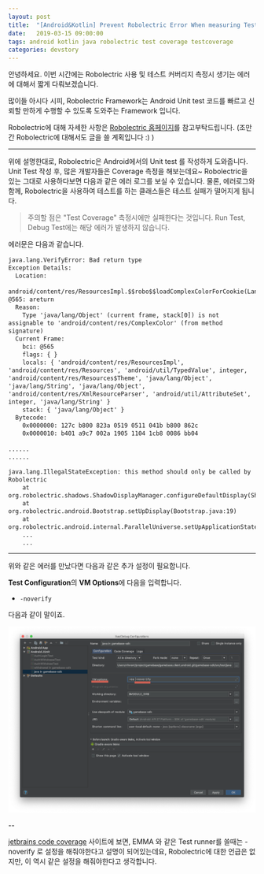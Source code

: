 ```yaml
---
layout: post
title:  "[Android&Kotlin] Prevent Robolectric Error When measuring Test Coverage"
date:   2019-03-15 09:00:00
tags: android kotlin java robolectric test coverage testcoverage
categories: devstory
---
```

안녕하세요. 이번 시간에는 Robolectric 사용 및 테스트 커버리지 측정시 생기는 에러에 대해서 짧게 다뤄보겠습니다.

많이들 아시다 시피, Robolectric Framework는 Android Unit test 코드를 빠르고 신뢰할 만하게 수행할 수 있도록 도와주는 Framework 입니다.

Robolectric에 대해 자세한 사항은 [Robolectric 홈페이지](http://robolectric.org/)를 참고부탁드립니다.
(조만간 Robolectric에 대해서도 글을 쓸 계획입니다 :) )


---

위에 설명한대로, Robolectric은 Android에서의 Unit test 를 작성하게 도와줍니다. Unit Test 작성 후, 많은 개발자들은 Coverage 측정을 해보는데요~
Robolectric을 있는 그대로 사용하다보면 다음과 같은 에러 로그를 보실 수 있습니다. 물론, 에러로그와 함께, Robolectric을 사용하여 테스트를 하는 클래스들은 테스트 실패가 떨어지게 됩니다.

> 주의할 점은 "Test Coverage" 측정시에만 실패한다는 것입니다. Run Test, Debug Test에는 해당 에러가 발생하지 않습니다.

에러문은 다음과 같습니다.
```
java.lang.VerifyError: Bad return type
Exception Details:
  Location:
    android/content/res/ResourcesImpl.$$robo$$loadComplexColorForCookie(Landroid/content/res/Resources;Landroid/util/TypedValue;ILandroid/content/res/Resources$Theme;)Landroid/content/res/ComplexColor; @565: areturn
  Reason:
    Type 'java/lang/Object' (current frame, stack[0]) is not assignable to 'android/content/res/ComplexColor' (from method signature)
  Current Frame:
    bci: @565
    flags: { }
    locals: { 'android/content/res/ResourcesImpl', 'android/content/res/Resources', 'android/util/TypedValue', integer, 'android/content/res/Resources$Theme', 'java/lang/Object', 'java/lang/String', 'java/lang/Object', 'android/content/res/XmlResourceParser', 'android/util/AttributeSet', integer, 'java/lang/String' }
    stack: { 'java/lang/Object' }
  Bytecode:
    0x0000000: 127c b800 823a 0519 0511 041b b800 862c
    0x0000010: b401 a9c7 002a 1905 1104 1cb8 0086 bb04

......
......
```

```
java.lang.IllegalStateException: this method should only be called by Robolectric
	at org.robolectric.shadows.ShadowDisplayManager.configureDefaultDisplay(ShadowDisplayManager.java:43)
	at org.robolectric.android.Bootstrap.setUpDisplay(Bootstrap.java:19)
	at org.robolectric.android.internal.ParallelUniverse.setUpApplicationState(ParallelUniverse.java:159)
    ...
    ...
```

---

위와 같은 에러를 만났다면 다음과 같은 추가 설정이 필요합니다.

**Test Configuration**의 **VM Options**에 다음을 입력합니다.
- `-noverify`

다음과 같이 말이죠.

![test coverage with robolectric](/static/assets/img/posts/robolectric-testcoverage/configuration.png)

--

[jetbrains code coverage](https://www.jetbrains.com/help/idea/code-coverage.html#intro) 사이트에 보면, EMMA 와 같은 Test runner를 쓸때는 -noverify 로 설정을 해줘야한다고 설명이 되어있는데요, Robolectric에 대한 언급은 없지만, 이 역시 같은 설정을 해줘야한다고 생각합니다.